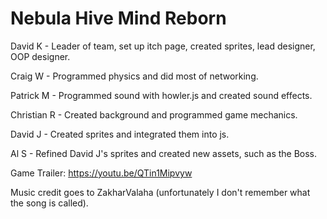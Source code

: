 # Nebula Hive Mind Reborn

David K - Leader of team, set up itch page, created sprites, lead designer, OOP designer.

Craig W - Programmed physics and did most of networking.

Patrick M - Programmed sound with howler.js and created sound effects.

Christian R - Created background and programmed game mechanics.

David J - Created sprites and integrated them into js.

Al S - Refined David J's sprites and created new assets, such as the Boss.


Game Trailer:
https://youtu.be/QTin1Mipvyw

Music credit goes to ZakharValaha (unfortunately I don't remember what the song is called).

